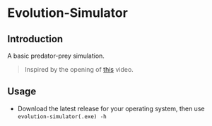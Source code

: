 # Evolution-Simulator

## Introduction

A basic predator-prey simulation.
> Inspired by the opening of [this](https://www.youtube.com/watch?v=YNMkADpvO4w) video.

## Usage

- Download the latest release for your operating system, then use `evolution-simulator(.exe) -h`
